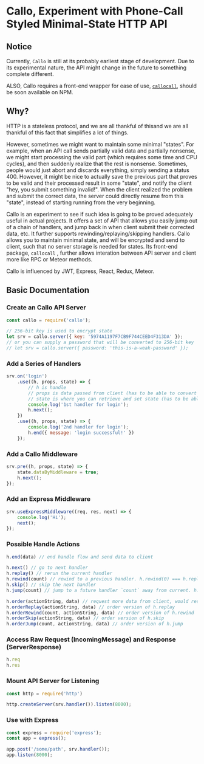 # Callo, Experiment with Phone-Call Styled Minimal-State HTTP API

## Notice

Currently, `Callo` is still at its probably earliest stage of development. Due to its experimental nature, the API might change in the future to something complete different.

ALSO, Callo requires a front-end wrapper for ease of use, [`callocall`](https://www.npmjs.com/package/callocall), should be soon available on NPM.

## Why?

HTTP is a stateless protocol, and we are all thankful of thisand we are all thankful of this fact that simplifies a lot of things.

However, sometimes we might want to maintain some minimal "states". For example, when an API call sends partially valid data and partially nonsense, we might start processing the valid part (which requires some time and CPU cycles), and then suddenly realize that the rest is nonsense. Sometimes, people would just abort and discards everything, simply sending a status 400. However, it might be nice to actually save the previous part that proves to be valid and their processed result in some "state", and notify the client "hey, you submit something invalid!". When the client realized the problem and submit the correct data, the server could directly resume from this "state", instead of starting running from the very beginning.

Callo is an experiment to see if such idea is going to be proved adequately useful in actual projects. It offers a set of API that allows you easily jump out of a chain of handlers, and jump back in when client submit their corrected data, etc. It further supports rewinding/replaying/skipping handlers. Callo allows you to maintain minimal state, and will be encrypted and send to client, such that no server storage is needed for states. Its front-end package, `callocall` , further allows interation between API server and client more like RPC or Meteor methods.

Callo is influenced by JWT, Express, React, Redux, Meteor.

## Basic Documentation

### Create an Callo API Server

```javascript
const callo = require('callo');

// 256-bit key is used to encrypt state
let srv = callo.server({ key: '5974A1197F7CB9F744CEED4F313DA' });
// or you can supply a password that will be converted to 256-bit key
// let srv = callo.server({ password: 'this-is-a-weak-password' });
```

### Add a Series of Handlers

```javascript
srv.on('login')
    .use((h, props, state) => {
    	// h is handle
    	// props is data passed from client (has to be able to convert to JSON though)
    	// state is where you can retrieve and set state (has to be able to convert to JSON though)
    	console.log('1st handler for login');
    	h.next();
	})
    .use((h, props, state) => {
    	console.log('2nd handler for login');
    	h.end({ message: 'login successful!' })
	});
```

### Add a Callo Middleware

```javascript
srv.pre((h, props, state) => {
	state.dataByMiddleware = true;
	h.next(); 
});
```

### Add an Express Middleware

```javascript
srv.useExpressMiddleware((req, res, next) => {
    console.log('Hi');
    next();
});
```

### Possible Handle Actions

```javascript
h.end(data) // end handle flow and send data to client

h.next() // go to next handler
h.replay() // rerun the current handler
h.rewind(count) // rewind to a previous handler. h.rewind(0) === h.replay()
h.skip() // skip the next handler
h.jump(count) // jump to a future handler `count` away from current. h.jump(2) === h.skip()

h.order(actionString, data) // request more data from client, would resume from NEXT handler (implicit h.next() while requesting for more data)
h.orderReplay(actionString, data) // order version of h.replay
h.orderRewind(count, actionString, data) // order version of h.rewind
h.orderSkip(actionString, data) // order version of h.skip
h.orderJump(count, actionString, data) // order version of h.jump
```

### Access Raw Request (IncomingMessage) and Response (ServerResponse)

```javascript
h.req
h.res
```

### Mount API Server for Listening

```javascript
const http = require('http')

http.createServer(srv.handler()).listen(8000);
```

### Use with Express

```javascript
const express = require('express');
const app = express();

app.post('/some/path', srv.handler());
app.listen(8000);
```